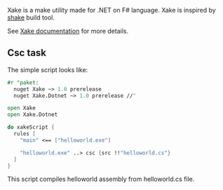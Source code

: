 Xake is a make utility made for .NET on F# language. Xake is inspired by [shake](https://github.com/ndmitchell/shake) build tool.

See [Xake documentation](https://github.com/xakebuild/Xake/wiki/introduction) for more details.

## Csc task

The simple script looks like:

```fsharp
#r "paket:
  nuget Xake ~> 1.0 prerelease
  nuget Xake.Dotnet ~> 1.0 prerelease //"

open Xake
open Xake.Dotnet

do xakeScript {
  rules [
    "main" <== ["helloworld.exe"]

    "helloworld.exe" ..> csc {src !!"helloworld.cs"}
  ]
}
```

This script compiles helloworld assembly from helloworld.cs file.
